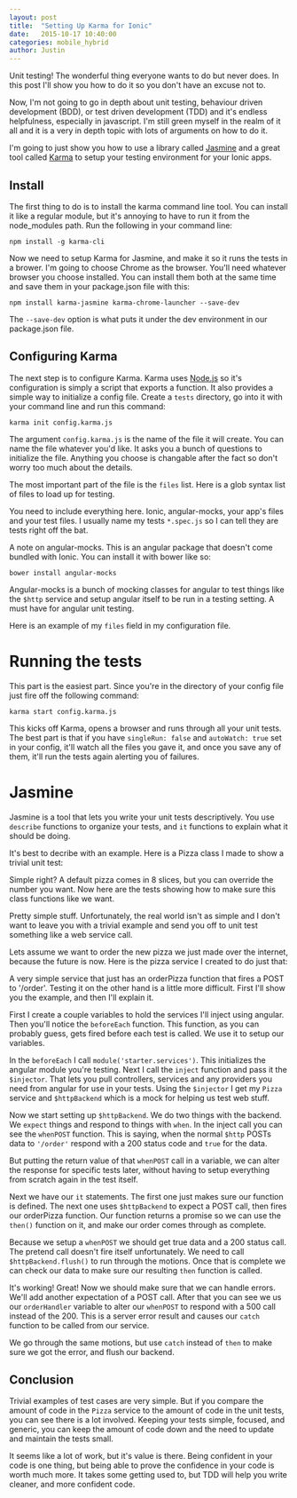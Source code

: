 ```yaml
---
layout: post
title:  "Setting Up Karma for Ionic"
date:   2015-10-17 10:40:00
categories: mobile_hybrid
author: Justin
---
```


Unit testing! The wonderful thing everyone wants to do but never does.
In this post I'll show you how to do it so you don't have an excuse not to.

Now, I'm not going to go in depth about unit testing, behaviour driven development (BDD),
or test driven development (TDD) and it's endless helpfulness, especially in javascript.
I'm still green myself in the realm of it all and it is a very in depth topic with lots
of arguments on how to do it.

I'm going to just show you how to use a library called [Jasmine](http://jasmine.github.io/)
and a great tool called [Karma](http://karma-runner.github.io/0.13/intro/installation.html)
to setup your testing environment for your Ionic apps.

## Install
The first thing to do is to install the karma command line tool. You can install it like a
regular module, but it's annoying to have to run it from the node_modules path. Run the
following in your command line:

`npm install -g karma-cli`

Now we need to setup Karma for Jasmine, and make it so it runs the tests in a brower.
I'm going to choose Chrome as the browser. You'll need whatever browser you choose installed.
You can install them both at the same time and save them in your package.json file with this:

`npm install karma-jasmine karma-chrome-launcher --save-dev`

The `--save-dev` option is what puts it under the dev environment in our package.json file.

## Configuring Karma
The next step is to configure Karma. Karma uses [Node.js](https://nodejs.org/en/) so it's configuration
is simply a script that exports a function. It also provides a simple way to initialize a config file.
Create a `tests` directory, go into it with your command line and run this command:

`karma init config.karma.js`

The argument `config.karma.js` is the name of the file it will create. You can name the file whatever you'd like. It asks you a bunch of questions to initialize the file. Anything you choose is changable after the fact
so don't worry too much about the details.

The most important part of the file is the `files` list. Here is a glob syntax list of files to load up for testing.

You need to include everything here. Ionic, angular-mocks, your app's files and your test files. I usually name
my tests `*.spec.js` so I can tell they are tests right off the bat.

A note on angular-mocks. This is an angular package that doesn't come bundled with Ionic. You can install it with bower like so:

`bower install angular-mocks`

Angular-mocks is a bunch of mocking classes for angular to test things like the `$http` service and setup
angular itself to be run in a testing setting. A must have for angular unit testing.

Here is an example of my `files` field in my configuration file.

<script src="https://gist.github.com/jbasinger/877d3608d4dd37fa1b0b.js?file=files.js"></script>

# Running the tests
This part is the easiest part. Since you're in the directory of your config file just fire off the following command:

`karma start config.karma.js`

This kicks off Karma, opens a browser and runs through all your unit tests. The best part is that if you have `singleRun: false` and `autoWatch: true` set in your config, it'll watch all the files you gave it, and once you save any of them, it'll run the tests again alerting you of failures.

# Jasmine
Jasmine is a tool that lets you write your unit tests descriptively. You use `describe` functions
to organize your tests, and `it` functions to explain what it should be doing.

It's best to decribe with an example. Here is a Pizza class I made to show a trivial unit test:

<script src="https://gist.github.com/jbasinger/877d3608d4dd37fa1b0b.js?file=pizza.js"></script>

Simple right? A default pizza comes in 8 slices, but you can override the number you want.
Now here are the tests showing how to make sure this class functions like we want.

<script src="https://gist.github.com/jbasinger/877d3608d4dd37fa1b0b.js?file=pizzaTest.js"></script>

Pretty simple stuff. Unfortunately, the real world isn't as simple and I don't want to leave you with
a trivial example and send you off to unit test something like a web service call.

Lets assume we want to order the new pizza we just made over the internet, because the future is now.
Here is the pizza service I created to do just that:

<script src="https://gist.github.com/jbasinger/877d3608d4dd37fa1b0b.js?file=pizzaService.js"></script>

A very simple service that just has an orderPizza function that fires a POST to '/order'. Testing it on
the other hand is a little more difficult. First I'll show you the example, and then I'll explain it.

<script src="https://gist.github.com/jbasinger/877d3608d4dd37fa1b0b.js?file=pizzaServiceTest.js"></script>

First I create a couple variables to hold the services I'll inject using angular. Then you'll notice the `beforeEach` function. This function, as you can probably guess, gets fired before each test is called. We use it to setup our variables.

In the `beforeEach` I call `module('starter.services')`. This initializes the angular module you're testing.
Next I call the `inject` function and pass it the `$injector`. That lets you pull controllers, services and any providers you need from angular for use in your tests. Using the `$injector` I get my `Pizza` service and `$httpBackend` which is a mock for helping us test web stuff.

Now we start setting up `$httpBackend`. We do two things with the backend. We `expect` things and respond to things with `when`. In the inject call you can see the `whenPOST` function. This is saying, when the normal `$http` POSTs data to `'/order'` respond with a 200 status code and `true` for the data.

But putting the return value of that `whenPOST` call in a variable, we can alter the response for specific tests later, without having to setup everything from scratch again in the test itself.

Next we have our `it` statements. The first one just makes sure our function is defined. The next one uses
`$httpBackend` to expect a POST call, then fires our orderPizza function. Our function returns a promise so
we can use the `then()` function on it, and make our order comes through as complete.

Because we setup a `whenPOST` we should get true data and a 200 status call. The pretend call doesn't fire
itself unfortunately. We need to call `$httpBackend.flush()` to run through the motions. Once that is complete we can check our data to make sure our resulting `then` function is called.

It's working! Great! Now we should make sure that we can handle errors. We'll add another expectation of
a POST call. After that you can see we us our `orderHandler` variable to alter our `whenPOST` to respond
with a 500 call instead of the 200. This is a server error result and causes our `catch` function to be
called from our service.

We go through the same motions, but use `catch` instead of `then` to make sure we got the error, and
flush our backend.

## Conclusion

Trivial examples of test cases are very simple. But if you compare the amount of code in the `Pizza` service
to the amount of code in the unit tests, you can see there is a lot involved. Keeping your tests simple,
focused, and generic, you can keep the amount of code down and the need to update and maintain the tests
small.

It seems like a lot of work, but it's value is there. Being confident in your code is one thing, but being able to prove the confidence in your code is worth much more. It takes some getting used to, but TDD will
help you write cleaner, and more confident code.
